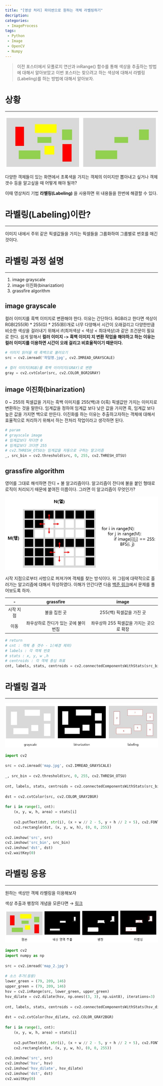 ```yaml
---
title: "[영상 처리] 파이썬으로 원하는 객체 라벨링하기"
decription:
categories:
 - ImageProcess
tags:
 - Python
 - Image
 - OpenCV
 - Numpy
---
```


> 이전 포스터에서 모폴로지 연산과 inRange() 함수를 통해 색상을 추출하는 방법에 대해서 알아보았고 이번 포스터는 찾으려고 하는 색상에 대해서 라벨링(Labeling)를 하는 방법에 대해서 알아보자.

# 상황

<hr>

![label_situation](/assets/postImages/LabelingFromImage/label_situation.JPG)

다양한 객체들이 있는 화면에서 초록색을 가지는 객체의 이미지만 뽑아내고 싶거나 객체 갯수 등을 알고싶을 때 어떻게 해야 될까?

이때 영상처리 기법 **라벨링(Labeling)** 을 사용하면 위 내용들을 한번에 해결할 수 있다.

# 라벨링(Labeling)이란?

<hr>

이미지 내에서 주위 같은 픽셀값들을 가지는 픽셀들을 그룹화하여 그룹별로 번호를 매긴 것이다.

# 라벨링 과정 설명

<hr>

1. image grayscale
2. image 이진화(binarization)
3. grassfire algorithm

## image grayscale

컬러 이미지를 흑백 이미지로 변환해야 한다. 이유는 간단하다. RGB라고 한다면 색상이 RGB(255(R) * 255(G) * 255(B))개로 너무 다양해서 시간이 오래걸리고 다양한만큼 비슷한 색상을 걸러내기 위해서 if(최저색상 < 색상 < 최대색상)과 같은 조건문이 필요로 한다.
쉽게 말해서 **컬러 이미지 -> 흑백 이미지 지 변환 작업을 해야하고 하는 이유는 컬러 이미지를 이용하면 시간이 오래 걸리고 비효율적이기 때문이다.**

``` python
# 이미지 읽어올 때 흑백으로 불러오기
src = cv2.imread('파일명.jpg', cv2.IMREAD_GRAYSCALE)

# 컬러 이미지(RGB)를 흑백 이이미지(GRAY)로 변환
gray = cv2.cvtColor(src, cv2.COLOR_BGR2GRAY)
```

## image 이진화(binarization)

0 ~ 255의 픽셀값을 가지는 흑백 이미지를 255(백)과 0(흑) 픽셀값만 가지는 이미지로 변환하는 것을 말한다.
임계값을 정하여 임계값 보다 낮은 값을 가지면 흑, 임계값 보다 높은 값을 가지면 백으로 만든다.
이진화를 하는 이유는 추출하고자하는 객체에 대해서 효율적으로 처리하기 위해서 하는 전처리 작업이라고 생각하면 된다.

``` python
# param
# grayscale image
# 임계값보다 작다면 0
# 임계값보다 크다면 255
# cv2.THRESH_OTSU는 임계값을 자동으로 구하는 알고리즘
_, src_bin = cv2.threshold(src, 0, 255, cv2.THRESH_OTSU)
```

## grassfire algorithm

영어를 그대로 해석하면 잔디 + 불 알고리즘이다. 알고리즘이 잔디에 불을 붙인 형태로 로직이 처리되기 때문에 붙여진 이름이다. 그러면 이 알고리즘이 무엇인가?

![label_explanation](/assets/postImages/LabelingFromImage/label_explanation.JPG)

시작 지점으로부터 사방으로 퍼져가며 객체를 찾는 방식이다. 위 그림에 대략적으로 흘러가는 알고리즘에 대해서 작성하였다. 이해가 안간다면 다음 [백준 링크](https://www.acmicpc.net/problem/21938)에서 문제를 풀어보도록 하자.

|-|grassfire|image|
|:-:|:-:|:-:|
|시작 지점|불을 집힌 곳|255(백) 픽셀값을 가진 곳|
|이동|좌우상하로 잔디가 있는 곳에 불이 번짐|좌우상하 255 픽셀값을 가지는 곳으로 확장|

``` python
# return
# cnt : 객체 총 갯수 - 1(배경 제외)
# labels : 각 객체 번호
# stats : x, y, w ,h
# centroids : 각 객체 중심 좌표
cnt, labels, stats, centroids = cv2.connectedComponentsWithStats(src_bin)
```

# 라벨링 결과

<hr>

![label_result](/assets/postImages/LabelingFromImage/label_result.JPG)

``` python
import cv2

src = cv2.imread('map.jpg', cv2.IMREAD_GRAYSCALE)

_, src_bin = cv2.threshold(src, 0, 255, cv2.THRESH_OTSU)

cnt, labels, stats, centroids = cv2.connectedComponentsWithStats(src_bin)

dst = cv2.cvtColor(src, cv2.COLOR_GRAY2BGR)

for i in range(1, cnt):
    (x, y, w, h, area) = stats[i]

    cv2.putText(dst, str(i), (x + w // 2 - 5, y + h // 2 + 5), cv2.FONT_HERSHEY_PLAIN, 1, (0, 0, 255), 1, cv2.LINE_AA)
    cv2.rectangle(dst, (x, y, w, h), (0, 0, 255))

cv2.imshow('src', src)
cv2.imshow('src_bin', src_bin)
cv2.imshow('dst', dst)
cv2.waitKey(0)
```

# 라벨링 응용

<hr>

원하는 색상만 객체 라벨링을 이용해보자

색상 추출과 팽창의 개념을 모른다면 → [링크](https://mangchhe.github.io/imageprocess/2021/06/07/ExtractDarkColorFromImage/)

![label_result2](/assets/postImages/LabelingFromImage/label_result2.JPG)

``` python
import cv2
import numpy as np

src = cv2.imread('map_2.jpg')

# 소스 추가(응용)
lower_green = (79, 209, 146)
upper_green = (79, 209, 146)
hsv = cv2.inRange(src, lower_green, upper_green)
hsv_dilate = cv2.dilate(hsv, np.ones((3, 3), np.uint8), iterations=3)

cnt, labels, stats, centroids = cv2.connectedComponentsWithStats(hsv_dilate)

dst = cv2.cvtColor(hsv_dilate, cv2.COLOR_GRAY2BGR)

for i in range(1, cnt):
    (x, y, w, h, area) = stats[i]

    cv2.putText(dst, str(i), (x + w // 2 - 5, y + h // 2 + 5), cv2.FONT_HERSHEY_PLAIN, 1, (0, 0, 255), 1, cv2.LINE_AA)
    cv2.rectangle(dst, (x, y, w, h), (0, 0, 255))

cv2.imshow('src', src)
cv2.imshow('hsv', hsv)
cv2.imshow('hsv_dilate', hsv_dilate)
cv2.imshow('dst', dst)
cv2.waitKey(0)
```

